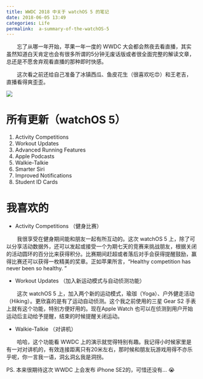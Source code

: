 ```yaml
---
title: WWDC 2018 中关于 watchOS 5 的笔记
date: 2018-06-05 13:49
categories: Life
permalink:  a-summary-of-the-watchOS-5
---
```


　　忘了从哪一年开始，苹果一年一度的 WWDC 大会都会熬夜去看直播，其实虽然知道白天肯定也会有很多所谓的5分钟无废话版或者很全面完整的解读文章，总还是不愿舍弃观看直播的那种即时快感。

　　这次看之前还给自己准备了冰镇西瓜、鱼皮花生（很喜欢吃😍）和王老吉，直播看得爽歪歪。

![](https://i.loli.net/2019/07/30/5d4020f5ed6e024847.png)

<!-- more -->

# 所有更新（watchOS 5）

1. Activity Competitions
2. Workout Updates 
3. Advanced Running Features
4. Apple Podcasts
5. Walkie-Talkie
6. Smarter Siri
7. Improved Notifications
8. Student ID Cards

# 我喜欢的

*  Activity Competitions （健身比赛）

　　我很享受在健身期间能和朋友一起有所互动的。这次 watchOS 5 上，除了可以分享活动数据外，还可以发起或接受一个为期七天的竞赛来挑战朋友，根据关闭的活动圆环的百分比来获得积分。比赛期间赶超或者落后对手会获得提醒鼓励，赢得比赛还可以获得一枚精美的奖章。正如苹果所言，“Healthy competition has never been so healthy. ”

* Workout Updates （加入新运动模式与自动侦测功能）

　　这次 watchOS 5 上，加入两个新的运动模式，瑜珈（Yoga）、户外健走活动（Hiking）。更欣喜的是有了运动自动侦测。这个我之前使用的三星 Gear S2 手表上就有这个功能，特别方便好用的。现在Apple Watch 也可以在侦测到用户开始运动后主动给予提醒，结束的时候提醒关闭运动。

* Walkie-Talkie （对讲机）

　　哈哈，这个功能看 WWDC 上的演示就觉得特别有趣。我记得小时候家里是有一对对讲机的，有效连接距离只有20米左右，那时候和朋友玩游戏用得不亦乐乎呢，你一言我一语，洞幺洞幺我是洞拐。

PS. 本来很期待这次 WWDC 上会发布 iPhone SE2的，可惜还没有... 😭

